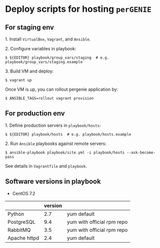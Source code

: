 # Deploy scripts for hosting `perGENIE`


## For staging env

1\. Install `VirtualBox`, `Vagrant`, and `Ansible`.

2\. Configure variables in playbook:

```
$ ${EDITOR} playbook/group_vars/staging  # e.g. playbook/group_vars/staging.example
```

3\. Build VM and deploy:

```
$ vagrant up
```

Once VM is up, you can rollout pergenie application by:

```
$ ANSIBLE_TAGS=rollout vagrant provision
```

## For production env

1\. Define production servers in `playbook/hosts`:

```
$ ${EDITOR} playbook/hosts  # e.g. playbook/hosts.example
```

2\. Run `Ansible` playbooks against remote servers:

```
$ ansible-playbook playbook/site.yml -i playbook/hosts --ask-become-pass
```

See details in `Vagrantfile` and `playbook`.


## Software versions in playbook

- CentOS 7.2

|                        | version          |                            |
|------------------------|------------------|----------------------------|
| Python                 | 2.7              | yum default                |
| PostgreSQL             | 9.4              | yum with official rpm repo |
| RabbitMQ               | 3.5              | yum with official rpm repo |
| Apache httpd           | 2.4              | yum default                |
